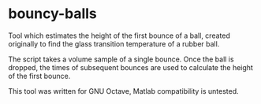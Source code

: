 # bouncy-balls

Tool which estimates the height of the first bounce of a ball,
created originally to find the glass transition temperature of a rubber ball.

The script takes a volume sample of a single bounce.
Once the ball is dropped, the times of subsequent bounces
are used to calculate the height of the first bounce.

This tool was written for GNU Octave, Matlab compatibility is untested.
